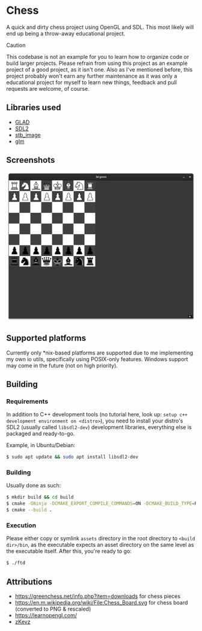 # Chess
A quick and dirty chess project using OpenGL and SDL. This most likely will end up being a throw-away educational project.

> [!CAUTION]
> This codebase is not an example for you to learn how to organize code or build larger projects. Please refrain from using this project as an example project of a good project, as it isn't one. Also as I've mentioned before, this project probably won't earn any further maintenance as it was only a educational project for myself to learn new things, feedback and pull requests are welcome, of course.

## Libraries used
- [GLAD](https://github.com/Dav1dde/glad)
- [SDL2](https://www.libsdl.org/)
- [stb_image](https://github.com/nothings/stb/blob/master/stb_image.h)
- [glm](https://github.com/g-truc/glm)

## Screenshots
![Screenshot of in-game](/.github/screenshot.png)

## Supported platforms
Currently only *nix-based platforms are supported due to me implementing my own io utils, specifically using POSIX-only features. Windows support may come in the future (not on high priority).

## Building

### Requirements
In addition to C++ development tools (no tutorial here, look up: `setup c++ development environment on <distro>`), you need to install your distro's SDL2 (usually called `libsdl2-dev`) development libraries, everything else is packaged and ready-to-go.

Example, in Ubuntu/Debian:
```sh
$ sudo apt update && sudo apt install libsdl2-dev
```

### Building
Usually done as such:
```sh
$ mkdir build && cd build
$ cmake -GNinja -DCMAKE_EXPORT_COMPILE_COMMANDS=ON -DCMAKE_BUILD_TYPE=RelWithDebInfo  <other flags> ..
$ cmake --build .
```

### Execution
Please either copy or symlink `assets` directory in the root directory to `<build dir>/bin`, as the executable expects an asset directory on the same level as the executable itself. After this, you're ready to go:
```sh
$ ./ftd
```

## Attributions

- https://greenchess.net/info.php?item=downloads for chess pieces
- https://en.m.wikipedia.org/wiki/File:Chess_Board.svg for chess board (converted to PNG & rescaled)
- https://learnopengl.com/
- [zKevz](https://github.com/zKevz)
